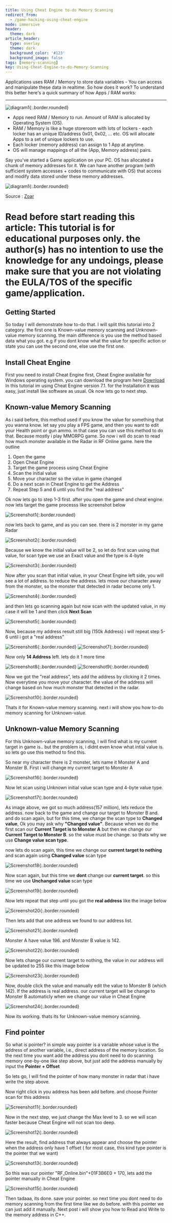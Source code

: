 ```yaml
---
title: Using Cheat Engine to-do Memory Scanning
redirect_from:
  - /game-hacking-using-cheat-engine
mode: immersive
header:
  theme: dark
article_header:
  type: overlay
  theme: dark
  background_color: '#123'
  background_image: false
tags: [memory-scanning]
key: Using-Cheat-Engine-to-do-Memory-Scanning
---
```

Applications uses RAM / Memory to store data variables - You can access and manipulate these data in realtime.
So how does it work? To understand this better here's a quick summary of how Apps / RAM works:

<!--more-->
---

![diagram1](https://chy.my.id/post_data/2/diagram1.png){:.border.rounded}

- Apps need RAM / Memory to run. Amount of RAM is allocated by Operating System (OS).
- RAM / Memory is like a huge storeroom with lots of lockers - each locker has an unique ID/address 0x01, 0x02, ... etc. OS will allocate Apps to a set of unique lockers to use.
- Each locker (memory address) can assign to 1 App at anytime.
- OS will manage mappings of all the (App, Memory address) pairs.

Say you've started a Game application on your PC. OS has allocated a chunk of memory addresses for it. We can have another program (with sufficient system accesses + codes to communicate with OS) that access and modify data stored under these memory addresses.

![diagram1](https://chy.my.id/post_data/2/diagram2.png){:.border.rounded}

Source : [Zoar](https://zoar.io/insight/article6.html)

# Read before start reading this article: This tutorial is for educational purposes only. the author(s) has no intention to use the knowledge for any undoings, please make sure that you are not violating the EULA/TOS of the specific game/application.

## Getting Started
So today I will demonstrate how to-do that. I will split this tutorial into 2 category. the first one is Known-value memory scanning and Unknown-value memory scanning. the main difference is you use the method based data what you got. e.g if you dont know what the value for specific action or state you can use the second one, else use the first one.

## Install Cheat Engine
First you need to install Cheat Engine first, Cheat Engine available for Windows operating system. you can download the program here
[Download](https://www.cheatengine.org/downloads.php) In this tutorial im using Cheat Engine version 7.1. for the Installation it was easy, just install like software as usual. Ok now lets go to next step.

## Known-value Memory Scanning
As i said before, this method used if you know the value for something that you wanna know. let say you play a FPS game, and then you want to edit your Health point or gun ammo. in that case you can use this method to do that. Because mostly i play MMORPG game. So now i will do scan to read how much monster available in the Radar in RF Online game. here the outline

1. Open the game
2. Open Cheat Engine
3. Target the game process using Cheat Engine
4. Scan the initial value
5. Move your character so the value in game changed
6. Do a next scan in Cheat Engine to get the Address
7. Repeat Step 5 and 6 until you find the "real address"

Ok now lets go to step 1-3 first. after you open the game and cheat engine. now lets target the game processs like screenshot below 

![Screenshot1](https://chy.my.id/post_data/2/Screenshot_1.png){:.border.rounded}

now lets back to game, and as you can see. there is 2 monster in my game Radar

![Screenshot2](https://chy.my.id/post_data/2/Screenshot_2.png){:.border.rounded}

Because we know the initial value will be 2, so let do first scan using that value, for scan type we use an Exact value and the type is 4-byte

![Screenshot3](https://chy.my.id/post_data/2/Screenshot_3.png){:.border.rounded}

Now after you scan that initial value, in your Cheat Engine left side, you will see a lot of address. to reduce the address. lets move our character away from the monster, so the monster that detected in radar become only 1. 

![Screenshot4](https://chy.my.id/post_data/2/Screenshot_4.png){:.border.rounded}

and then lets go scanning again but now scan with the updated value, in my case it will be 1 and then click **Next Scan**

![Screenshot5](https://chy.my.id/post_data/2/Screenshot_5.png){:.border.rounded}

Now, because my address result still big (150k Address) i will repeat step 5-6 until i got a "real address"

![Screenshot6](https://chy.my.id/post_data/2/Screenshot_6.png){:.border.rounded}
![Screenshot7](https://chy.my.id/post_data/2/Screenshot_7.png){:.border.rounded}

Now only **14 Address** left. lets do it 1 more time

![Screenshot8](https://chy.my.id/post_data/2/Screenshot_8.png){:.border.rounded}
![Screenshot9](https://chy.my.id/post_data/2/Screenshot_9.png){:.border.rounded}

Now we got the "real address", lets add the address by clicking it 2 times. Now everytime you move your character. the value of the address will change based on how much monster that detected in the radar. 

![Screenshot10](https://chy.my.id/post_data/2/Screenshot_10.png){:.border.rounded}

Thats it for Known-value memory scanning. next i will show you how to-do memory scanning for Unknown-value. 

## Unknown-value Memory Scanning
For this Unknown-value memory scanning, I will find what is my current target in game is.. but the problem is, i didnt even know what intial value is. so lets go use this method to find this.

So near my character there is 2 monster, lets name it Monster A and Monster B. First i will change my current target to Monster A

![Screenshot16](https://chy.my.id/post_data/2/Screenshot_16.png){:.border.rounded}

Now let scan using Unknown initial value scan type and 4-byte value type. 

![Screenshot17](https://chy.my.id/post_data/2/Screenshot_17.png){:.border.rounded}

As image above, we got so much address(157 million), lets reduce the address. now back to the game and change our target to Monster B and. and do scan again, but for this time, we change the scan type to **Changed value**, Ok you may ask why **"Changed value"**. Because when we do the first scan our **Current Target is to Monster A** but then we change our **Current Target to Monster B**. so the value must be change. so thats why we use **Change value scan type**. 

now lets do scan again, this time we change our **current target to nothing** and scan again using **Changed value** scan type

![Screenshot18](https://chy.my.id/post_data/2/Screenshot_18.png){:.border.rounded}

Now scan again, but this time we **dont** change our **current target**. so this time we use **Unchanged value** scan type

![Screenshot19](https://chy.my.id/post_data/2/Screenshot_19.png){:.border.rounded}

Now lets repeat that step until you got the **real address** like the image below

![Screenshot20](https://chy.my.id/post_data/2/Screenshot_20.png){:.border.rounded}

Then lets add that one address we found to our address list. 

![Screenshot21](https://chy.my.id/post_data/2/Screenshot_21.png){:.border.rounded}

Monster A have value 196. and Monster B value is 142. 

![Screenshot22](https://chy.my.id/post_data/2/Screenshot_22.png){:.border.rounded}

Now lets change our current target to nothing, the value in our address will be updated to 255 like this image below

![Screenshot23](https://chy.my.id/post_data/2/Screenshot_23.png){:.border.rounded}

Now, double click the value and manually edit the value to Monster B (which 142). If the address is real address. our current target will be change to Monster B automaticly when we change our value in Cheat Engine

![Screenshot24](https://chy.my.id/post_data/2/Screenshot_24.png){:.border.rounded}

Now its working. thats its for Unknown-value memory scanning.

## Find pointer
So what is pointer? in simple way pointer is a variable whose value is the address of another variable, i.e., direct address of the memory location. So the next time you want add the address you dont need to do scanning memory one-by-one like step above, but just add the address manually by input the **Pointer + Offset**

So lets go, I will find the pointer of how many monster in radar that i have write the step above.

Now right click in you address has been add before. and choose Pointer scan for this address

![Screenshot11](https://chy.my.id/post_data/2/Screenshot_11.png){:.border.rounded}

Now in the next step, we just change the Max level to 3. so we will scan faster because Cheat Engine will not scan too deep. 

![Screenshot12](https://chy.my.id/post_data/2/Screenshot_12.png){:.border.rounded}

Here the result, find address that always appear and choose the pointer when the address only have 1 offset ( for most case, this kind type pointer is the pointer that we want)

![Screenshot13](https://chy.my.id/post_data/2/Screenshot_13.png){:.border.rounded}

So this was our pointer "RF_Online.bin"+01F3B6E0 + 170, lets add the pointer manually in Cheat Engine

![Screenshot15](https://chy.my.id/post_data/2/Screenshot_15.png){:.border.rounded}


Then tadaaa, its done. save your pointer. so next time you dont need to do memory scanning from the first time like we do before. 
with this pointer we can just add it manually.
Next post i will show you how to Read and Write to the memory address in C++.
